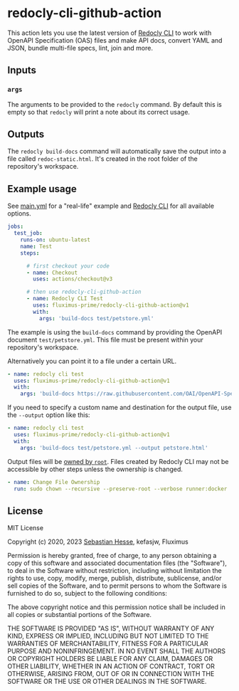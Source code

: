 # redocly-cli-github-action

This action lets you use the latest version of [Redocly CLI](https://github.com/Redocly/redocly-cli/blob/main/README.md) 
to work with OpenAPI Specification (OAS) files and make API docs, convert YAML and JSON, bundle multi-file specs, lint, join and more.

## Inputs

### `args`

The arguments to be provided to the `redocly` command.
By default this is empty so that `redocly` will print a note about its correct usage.

## Outputs

The `redocly build-docs` command will automatically save the output into a file called `redoc-static.html`.
It's created in the root folder of the repository's workspace.

## Example usage

See [main.yml](.github/workflows/main.yml) for a "real-life" example and [Redocly CLI](https://redocly.com/docs/cli/commands/) for all available options.

```yaml
jobs:
  test_job:
    runs-on: ubuntu-latest
    name: Test
    steps:

      # first checkout your code
      - name: Checkout
        uses: actions/checkout@v3

      # then use redocly-cli-github-action
      - name: Redocly CLI Test
        uses: fluximus-prime/redocly-cli-github-action@v1
        with:
          args: 'build-docs test/petstore.yml'
```

The example is using the `build-docs` command by providing the OpenAPI document `test/petstore.yml`.
This file must be present within your repository's workspace.

Alternatively you can point it to a file under a certain URL.

```yaml
- name: redocly cli test
  uses: fluximus-prime/redocly-cli-github-action@v1
  with:
    args: 'build-docs https://raw.githubusercontent.com/OAI/OpenAPI-Specification/main/examples/v3.0/petstore.yaml'
```

If you need to specify a custom name and destination for the output file, use the `--output` option like this:

```yaml
- name: redocly cli test
  uses: fluximus-prime/redocly-cli-github-action@v1
  with:
    args: 'build-docs test/petstore.yml --output petstore.html'
```

Output files will be [owned by `root`](https://docs.github.com/en/actions/creating-actions/dockerfile-support-for-github-actions#user).
Files created by Redocly CLI may not be accessible by other steps unless the ownership is changed.

```yaml
- name: Change File Ownership
  run: sudo chown --recursive --preserve-root --verbose runner:docker ./petstore.html
```

## License

MIT License

Copyright (c) 2020, 2023 [Sebastian Hesse](https://www.sebastianhesse.de), kefasjw, Fluximus

Permission is hereby granted, free of charge, to any person obtaining a copy
of this software and associated documentation files (the "Software"), to deal
in the Software without restriction, including without limitation the rights
to use, copy, modify, merge, publish, distribute, sublicense, and/or sell
copies of the Software, and to permit persons to whom the Software is
furnished to do so, subject to the following conditions:

The above copyright notice and this permission notice shall be included in all
copies or substantial portions of the Software.

THE SOFTWARE IS PROVIDED "AS IS", WITHOUT WARRANTY OF ANY KIND, EXPRESS OR
IMPLIED, INCLUDING BUT NOT LIMITED TO THE WARRANTIES OF MERCHANTABILITY,
FITNESS FOR A PARTICULAR PURPOSE AND NONINFRINGEMENT. IN NO EVENT SHALL THE
AUTHORS OR COPYRIGHT HOLDERS BE LIABLE FOR ANY CLAIM, DAMAGES OR OTHER
LIABILITY, WHETHER IN AN ACTION OF CONTRACT, TORT OR OTHERWISE, ARISING FROM,
OUT OF OR IN CONNECTION WITH THE SOFTWARE OR THE USE OR OTHER DEALINGS IN THE
SOFTWARE.

